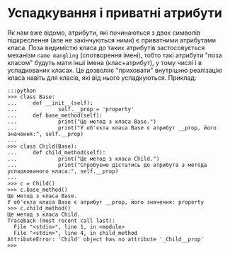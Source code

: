 # Успадкування і приватні атрибути

Як нам вже відомо, атрибути, які починаються з двох символів підкреслення (але не закінчуються ними) є приватними атрибутами класа. Поза видимістю класа до таких атрибутів застосовується механізм `name mangling` (спотворення імені), тобто такі атрибути "поза класом" будуть мати інші імена (клас+атрибут), у тому числі і в успадкованих класах. Це дозволяє "приховати" внутрішню реалізацію класа навіть для класів, які від нього успадкуються. Приклад:

	:::python
	>>> class Base:
	...     def __init__(self):
	...             self.__prop = 'property'
	...     def base_method(self):
	...             print("Це метод з класа Base.")
	...             print("У об'єкта класа Base є атрибут __prop, його значення:", self.__prop)
	...
	>>> class Child(Base):
	...     def child_method(self):
	...             print("Це метод з класа Child.")
	...             print("Спробуємо дістатись до атрибута з метода успадкованого класа:", self.__prop)
	...
	>>> c = Child()
	>>> c.base_method()
	Це метод з класа Base.
	У об'єкта класа Base є атрибут __prop, його значення: property
	>>> c.child_method()
	Це метод з класа Child.
	Traceback (most recent call last):
	  File "<stdin>", line 1, in <module>
	  File "<stdin>", line 4, in child_method
	AttributeError: 'Child' object has no attribute '_Child__prop'
	>>>

	





